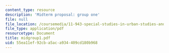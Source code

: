```yaml
---
content_type: resource
description: 'Midterm proposal: group one'
file: null
file_location: /coursemedia/11-943-special-studies-in-urban-studies-and-planning-the-cardener-river-corridor-workshop-fall-2001/55ea11ef92cba5aca934409cd180b968_midgroup1.pdf
file_type: application/pdf
resourcetype: Document
title: midgroup1.pdf
uid: 55ea11ef-92cb-a5ac-a934-409cd180b968
---
```

